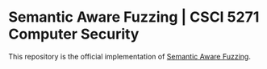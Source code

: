 # Semantic Aware Fuzzing | CSCI 5271 Computer Security

This repository is the official implementation of [Semantic Aware Fuzzing](semantic_aware_fuzzing.pdf).
